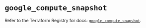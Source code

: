 # `google_compute_snapshot`

Refer to the Terraform Registry for docs: [`google_compute_snapshot`](https://registry.terraform.io/providers/hashicorp/google/5.13.0/docs/resources/compute_snapshot).
